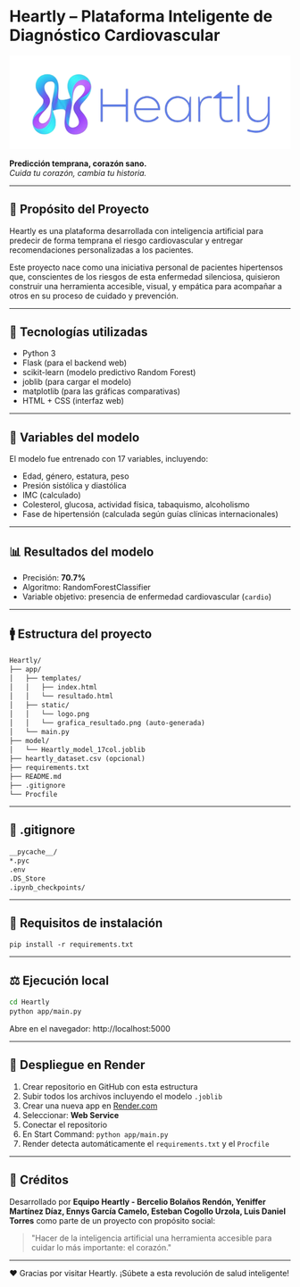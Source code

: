 # Heartly – Plataforma Inteligente de Diagnóstico Cardiovascular

![Heartly Logo](app/static/logo.png)

**Predicción temprana, corazón sano.**  
*Cuida tu corazón, cambia tu historia.*

---

## 🚀 Propósito del Proyecto
Heartly es una plataforma desarrollada con inteligencia artificial para predecir de forma temprana el riesgo cardiovascular y entregar recomendaciones personalizadas a los pacientes.

Este proyecto nace como una iniciativa personal de pacientes hipertensos que, conscientes de los riesgos de esta enfermedad silenciosa, quisieron construir una herramienta accesible, visual, y empática para acompañar a otros en su proceso de cuidado y prevención.

---

## 🤖 Tecnologías utilizadas
- Python 3
- Flask (para el backend web)
- scikit-learn (modelo predictivo Random Forest)
- joblib (para cargar el modelo)
- matplotlib (para las gráficas comparativas)
- HTML + CSS (interfaz web)

---

## 🔬 Variables del modelo
El modelo fue entrenado con 17 variables, incluyendo:
- Edad, género, estatura, peso
- Presión sistólica y diastólica
- IMC (calculado)
- Colesterol, glucosa, actividad física, tabaquismo, alcoholismo
- Fase de hipertensión (calculada según guías clínicas internacionales)

---

## 📊 Resultados del modelo
- Precisión: **70.7%**
- Algoritmo: RandomForestClassifier
- Variable objetivo: presencia de enfermedad cardiovascular (`cardio`)

---

## 🚹 Estructura del proyecto
```
Heartly/
├── app/
│   ├── templates/
│   │   ├── index.html
│   │   └── resultado.html
│   ├── static/
│   │   └── logo.png
│   │   └── grafica_resultado.png (auto-generada)
│   └── main.py
├── model/
│   └── Heartly_model_17col.joblib
├── heartly_dataset.csv (opcional)
├── requirements.txt
├── README.md
├── .gitignore
└── Procfile
```

---

## 🚫 .gitignore
```
__pycache__/
*.pyc
.env
.DS_Store
.ipynb_checkpoints/
```

---

## 📂 Requisitos de instalación
```
pip install -r requirements.txt
```

---

## ⚖️ Ejecución local
```bash
cd Heartly
python app/main.py
```
Abre en el navegador: http://localhost:5000

---

## 🚧 Despliegue en Render
1. Crear repositorio en GitHub con esta estructura
2. Subir todos los archivos incluyendo el modelo `.joblib`
3. Crear una nueva app en [Render.com](https://render.com/)
4. Seleccionar: **Web Service**
5. Conectar el repositorio
6. En Start Command: `python app/main.py`
7. Render detecta automáticamente el `requirements.txt` y el `Procfile`

---

## 🌟 Créditos
Desarrollado por **Equipo Heartly - Bercelio Bolaños Rendón, Yeniffer Martínez Díaz, Ennys García Camelo, Esteban Cogollo Urzola, Luis Daniel Torres** como parte de un proyecto con propósito social: 
> "Hacer de la inteligencia artificial una herramienta accesible para cuidar lo más importante: el corazón."

---

❤️ Gracias por visitar Heartly. ¡Súbete a esta revolución de salud inteligente!
